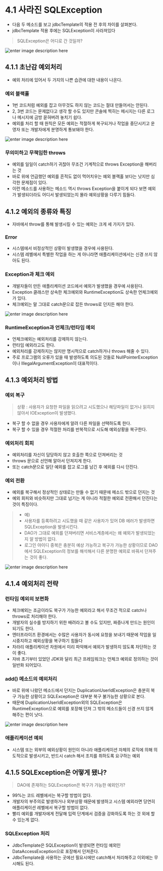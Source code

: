 
# 4.1 사라진 SQLException

- 다음 두 메소드를 보고 jdbcTemplate의 적용 전 후의 차이를 살펴본다.
- jdbcTemplate 적용 후에는 SQLException이 사라져있다
> SQLException은 어디로 간 것일까?

![enter image description here](https://raw.githubusercontent.com/src8655/cafe24_6_2/master/1.%ED%86%A0%EB%B9%84%EC%9D%98%20%EC%8A%A4%ED%94%84%EB%A7%81%203.1/4%EC%9E%A5%20%EC%98%88%EC%99%B8/1~2%20%EC%82%AC%EB%9D%BC%EC%A7%84%20SQLEXCEPTION,%20%EC%98%88%EC%99%B8%20%EC%A0%84%ED%99%98/img/img01.JPG)


## 4.1.1 초난감 예외처리

- 예외 처리에 있어서 두 가지의 나쁜 습관에 대한 내용이 나온다.

### 예외 블랙홀
- 1번 코드처럼 예외를 잡고 아무것도 하지 않는 코드는 절대 만들어서는 안된다.
- 2, 3번 코드는 문제없다고 생각 할 수도 있지만 콘솔에 찍히는 메시지는 다른 로그나 메시지에 금방 묻혀버려 놓치기 쉽다.
- 예외를 처리 할 때 원칙은 모든 예외는 적절하게 복구되거나 작업을 중단시키고 운영자 또는 개발자에게 분명하게 통보돼야 한다.

![enter image description here](https://raw.githubusercontent.com/src8655/cafe24_6_2/master/1.%ED%86%A0%EB%B9%84%EC%9D%98%20%EC%8A%A4%ED%94%84%EB%A7%81%203.1/4%EC%9E%A5%20%EC%98%88%EC%99%B8/1~2%20%EC%82%AC%EB%9D%BC%EC%A7%84%20SQLEXCEPTION,%20%EC%98%88%EC%99%B8%20%EC%A0%84%ED%99%98/img/img02.JPG)


### 무의미하고 무책임한 throws
- 예외를 일일이 catch하기 귀찮아 무조건 기계적으로 throws Exception을 해버리는 것
- 바로 위에 언급했던 예외를 흔적도 없이 먹어치우는 예외 블랙홀 보다는 낫지만 심각한 문제점이 있다.
- 이런 메소드를 사용하는 메소드 역시 throws Exception을 붙이게 되다 보면 예외가 발생되더라도 어디서 발생되었는지 몰라 예외상황을 다루기 힘들다.

## 4.1.2 예외의 종류와 특징

- 자바에서 throw를 통해 발생시킬 수 있는 예외는 크게 세 가지가 있다.

### Error
- 시스템에서 비정상적인 상황이 발생했을 경우에 사용된다.
- 시스템 레벨에서 특별한 작업을 하는 게 아니라면 애플리케이션에서는 신경 쓰지 않아도 된다.

### Exception과 체크 예외
- 개발자들이 만든 애플리케이션 코드에서 예외가 발생했을 경우에 사용된다.
- Exception 클래스만 상속한 체크예외와 RuntimeException도 상속한 언체크예외가 있다.
- 체크예외는 말 그대로 catch문으로 잡든 throws로 던지든 해야 한다.

![enter image description here](https://raw.githubusercontent.com/src8655/cafe24_6_2/master/1.%ED%86%A0%EB%B9%84%EC%9D%98%20%EC%8A%A4%ED%94%84%EB%A7%81%203.1/4%EC%9E%A5%20%EC%98%88%EC%99%B8/1~2%20%EC%82%AC%EB%9D%BC%EC%A7%84%20SQLEXCEPTION,%20%EC%98%88%EC%99%B8%20%EC%A0%84%ED%99%98/img/img03.JPG)


### RuntimeException과 언체크/런타임 예외
- 언체크예외는 예외처리를 강제하지 않는다.
- 런타임 예외라고도 한다.
- 예외처리를 강제하지는 않지만 명시적으로 catch하거나 throws 해줄 수 있다.
- 주로 프로그램의 오류가 있을 때 발생하도록 의도된 것들로 NullPointerException이나 IllegalArgumentException이 대표적이다.

## 4.1.3 예외처리 방법

### 예외 복구
> 상황 : 사용자가 요청한 파일을 읽으려고 시도했으나 해당파일이 없거나 읽히지 않아서 IOException이 발생했다.
- 복구 할 수 없을 경우 사용자에게 알려 다른 파일을 선택하도록 한다.
- 복구 할 수 있을 경우 적절한 처리를 반복적으로 시도해 예외상황을 복구한다.

### 예외처리 회피
- 예외처리를 자신이 담당하지 않고 호출한 쪽으로 던져버리는 것
- throws 문으로 선언해 알아서 던져지게 한다.
- 또는 catch문으로 일단 예외를 잡고 로그를 남긴 후 예외를 다시 던진다.

### 예외 전환
- 예외를 복구해서 정상적인 상태로는 만들 수 없기 때문에 메소드 밖으로 던지는 것
- 예외 회피와 비슷하지만 그대로 넘기는 게 아니라 적절한 예외로 전환해서 던진다는 것이 특징이다.
> - 예)
> - 사용자를 등록하려고 시도했을 때 같은 사용자가 있어 DB 에러가 발생하면 SQLException을 발생시킨다.
> - DAO가 그대로 예외를 던져버리면 서비스계층에서는 왜 예외가 발생되었는지 알 방법이 없다.
> - 로그인 아이디 중복은 충분히 예상 가능하고 복구가 가능한 상황이므로 DAO에서 SQLException의 정보를 해석해서 다른 분명한 예외로 바꿔서 던져주는 것이 좋다.

![enter image description here](https://raw.githubusercontent.com/src8655/cafe24_6_2/master/1.%ED%86%A0%EB%B9%84%EC%9D%98%20%EC%8A%A4%ED%94%84%EB%A7%81%203.1/4%EC%9E%A5%20%EC%98%88%EC%99%B8/1~2%20%EC%82%AC%EB%9D%BC%EC%A7%84%20SQLEXCEPTION,%20%EC%98%88%EC%99%B8%20%EC%A0%84%ED%99%98/img/img04.JPG)


## 4.1.4 예외처리 전략

### 런타임 예외의 보편화
- 체크예외는 조금이라도 복구가 가능한 예외라고 해서 무조건 적으로 catch나 throws로 처리해야 한다.
- 개발자의 실수를 방지하기 위한 배려라고 볼 수도 있지만, 짜증나게 만드는 원인이 되기도 한다.
- 엔터프라이즈 환경에서는 수많은 사용자가 동시에 요청을 보내기 때문에 작업을 일시중지하고 예외상황을 복구하기 힘들다
- 차라리 애플리케이션 차원에서 미리 파악해서 예외가 발생하지 않도록 차단하는 것이 좋다.
- 자바 초기부터 있었던 JDK와 달리 최근 프레임워크는 언체크 예외로 정의하는 것이 일반화 되어있다.

### add() 메소드의 예외처리
- 바로 위에 나왔던 메소드에서 던지는 DuplicationUserIdException은 충분히 복구 가능한 상황이고 SQLException은 대부분 복구 불가능한 상황으로 본다.
- 때문에 DuplicationUserIdException외의 SQLException은 RuntimeException으로 예외를 포장해 던져 그 밖의 메소드들이 신경 쓰지 않게 해주는 편이 낫다.

![enter image description here](https://raw.githubusercontent.com/src8655/cafe24_6_2/master/1.%ED%86%A0%EB%B9%84%EC%9D%98%20%EC%8A%A4%ED%94%84%EB%A7%81%203.1/4%EC%9E%A5%20%EC%98%88%EC%99%B8/1~2%20%EC%82%AC%EB%9D%BC%EC%A7%84%20SQLEXCEPTION,%20%EC%98%88%EC%99%B8%20%EC%A0%84%ED%99%98/img/img05.JPG)



### 애플리케이션 예외
- 시스템 또는 외부의 예외상황이 원인이 아니라 애플리케이션 자체의 로직에 의해 의도적으로 발생시키고, 반드시 catch 해서 조치를 취하도록 요구하는 예외

## 4.1.5 SQLException은 어떻게 됐나?
> DAO에 존재하는 SQLException은 복구가 가능한 예외인가?

- 99%는 코드 레벨에서는 복구할 방법이 없다.
- 개발자의 부주의로 발생하거나 외부상황 때문에 발생하고 시스템 예외라면 당연히 애플리케이션 레벨에서 복구할 방법이 없다.
- 빨리 예외를 개발자에게 전달해 입력 단계에서 검증을 강화하도록 하는 것 외에 할 수 있는게 없다.

### SQLException 처리
- JdbcTemplate은 SQLException이 발생되면 런타임 예외인 DataAccessException으로 포장해서 던져준다.
- JdbcTemplate을 사용하는 곳에선 필요시에만 catch해서 처리해주고 이외에는 무시해도 된다.
